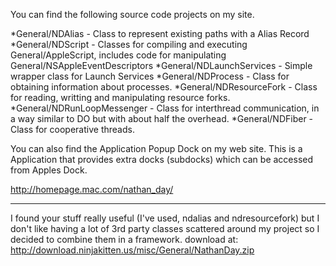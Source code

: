 You can find the following source code projects on my site.

*General/NDAlias - Class to represent existing paths with a Alias Record
*General/NDScript - Classes for compiling and executing General/AppleScript, includes code for manipulating General/NSAppleEventDescriptors
*General/NDLaunchServices - Simple wrapper class for Launch Services
*General/NDProcess - Class for obtaining information about processes.
*General/NDResourceFork - Class for reading, writting and manipulating resource forks.
*General/NDRunLoopMessenger - Class for interthread communication, in a way similar to DO but with about half the overhead.
*General/NDFiber - Class for cooperative threads.


You can also find the Application Popup Dock on my web site. This is a Application that provides extra docks (subdocks) which can be accessed from Apples Dock.

http://homepage.mac.com/nathan_day/

----
I found your stuff really useful (I've used, ndalias and ndresourcefork) but I don't like having a lot of 3rd party classes scattered around my project so I decided to combine them in a framework.
download at: http://download.ninjakitten.us/misc/General/NathanDay.zip